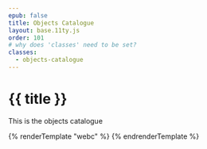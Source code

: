 ```yaml
---
epub: false
title: Objects Catalogue
layout: base.11ty.js
order: 101
# why does 'classes' need to be set?
classes:
  - objects-catalogue
---
```


# {{ title }}

This is the objects catalogue

{% renderTemplate "webc" %}
<objects-catalog filters="artist, medium" />
{% endrenderTemplate %}
